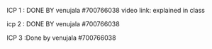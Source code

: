 ICP 1 : DONE BY
venujala
#700766038
video link: explained in class

icp 2 : DONE BY 
venujala
#700766038

ICP 3 :Done by
venujala
#700766038
